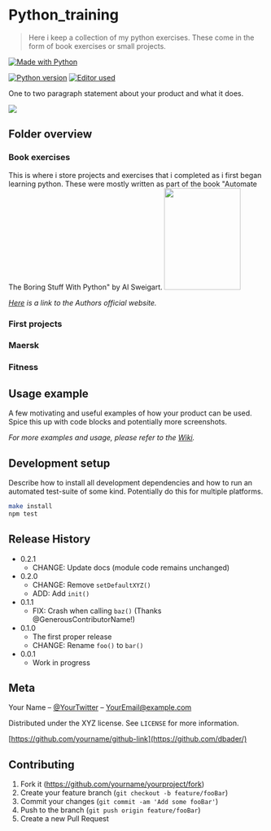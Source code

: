# Python_training
> Here i keep a collection of my python exercises.
> These come in the form of book exercises or small projects.

[![Made with Python](http://ForTheBadge.com/images/badges/made-with-python.svg)](https://www.python.org/)

[![Python version][python-image]][python-url]
[![Editor used][Pycharm-image]][pycharm-url]


One to two paragraph statement about your product and what it does.

![](header.png)

## Folder overview

### Book exercises

This is where i store projects and exercises that i completed as i first began learning python.
These were mostly written as part of the book "Automate The Boring Stuff With Python" by Al Sweigart.
<img src="https://automatetheboringstuff.com/images/automate_2e_cover.png" width="150" height="200"/>

_[Here][automate_the_boring_stuff-url] is a link to the Authors official website._



### First projects



### Maersk



### Fitness



## Usage example

A few motivating and useful examples of how your product can be used. Spice this up with code blocks and potentially more screenshots.

_For more examples and usage, please refer to the [Wiki][wiki]._

## Development setup

Describe how to install all development dependencies and how to run an automated test-suite of some kind. Potentially do this for multiple platforms.

```sh
make install
npm test
```

## Release History

* 0.2.1
    * CHANGE: Update docs (module code remains unchanged)
* 0.2.0
    * CHANGE: Remove `setDefaultXYZ()`
    * ADD: Add `init()`
* 0.1.1
    * FIX: Crash when calling `baz()` (Thanks @GenerousContributorName!)
* 0.1.0
    * The first proper release
    * CHANGE: Rename `foo()` to `bar()`
* 0.0.1
    * Work in progress

## Meta

Your Name – [@YourTwitter](https://twitter.com/dbader_org) – YourEmail@example.com

Distributed under the XYZ license. See ``LICENSE`` for more information.

[https://github.com/yourname/github-link](https://github.com/dbader/)

## Contributing

1. Fork it (<https://github.com/yourname/yourproject/fork>)
2. Create your feature branch (`git checkout -b feature/fooBar`)
3. Commit your changes (`git commit -am 'Add some fooBar'`)
4. Push to the branch (`git push origin feature/fooBar`)
5. Create a new Pull Request

<!-- Markdown link & img dfn's -->
[python-image]: https://img.shields.io/badge/Python-3.7-Green
[python-url]: https://www.python.org/
[pycharm-image]: https://img.shields.io/badge/Pycharm-2020.2.320-brightgreen
[pycharm-url]: https://www.jetbrains.com/pycharm/
[automate_the_boring_stuff-image]: https://automatetheboringstuff.com/images/automate_2e_cover.png
[automate_the_boring_stuff-url]: https://automatetheboringstuff.com/2e/chapter0/
[wiki]: https://github.com/yourname/yourproject/wiki